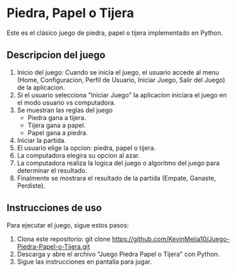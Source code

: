 # Piedra, Papel o Tijera

Este es el clásico juego de piedra, papel o tijera implementado en Python. 

## Descripcion del juego

1. Inicio del juego: Cuando se inicia el juego, el usuario accede al menu (Home, Configuracion, Perfil de Usuario, Iniciar Juego, Salir del Juego) de la aplicacion.
2. Si el usuario selecciona "Iniciar Juego" la aplicacion iniciara el juego en el modo usuario vs computadora. 
3. Se muestran las reglas del juego
   - Piedra gana a tijera.
   - Tijera gana a papel.
   - Papel gana a piedra.
4. Iniciar la partida.
5. El usuario elige la opcion: piedra, papel o tijera.
6. La computadora elegira su opcion al azar.
7. La computadora realiza la logica del juego o algoritmo del juego para determinar el resultado. 
8. Finalmente se mostrara el resultado de la partida (Empate, Ganaste, Perdiste).


## Instrucciones de uso

Para ejecutar el juego, sigue estos pasos:

1. Clona este repositorio: git clone https://github.com/KevinMejia10/Juego-Piedra-Papel-o-Tijera.git
2. Descarga y abre el archivo "Juego Piedra Papel o Tijera" con Python.  
3. Sigue las instrucciones en pantalla para jugar.


